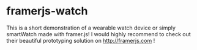 framerjs-watch
==============

This is a short demonstration of a wearable watch device or simply smartWatch made with framer.js! I would highly recommend to check out their beautiful prototyping solution on http://framerjs.com !
